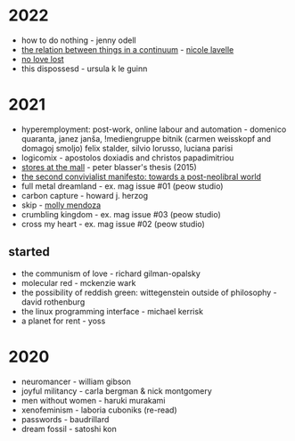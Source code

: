 # 2022

* how to do nothing - jenny odell
* [the relation between things in a continuum](https://www.flowerflowerpress.press/shop/the-relation-between-things-in-a-continuum) - [nicole lavelle](https://www.nicolelavelle.com/)
* [no love lost](https://shop.peowstudio.com/collections/books/products/copy-of-brush-paradise)
* this dispossesd - ursula k le guinn

# 2021

* hyperemployment: post-work, online labour and automation - domenico quaranta, janez janša, !mediengruppe bitnik (carmen weisskopf and domagoj smoljo) felix stalder, silvio lorusso, luciana parisi
* logicomix - apostolos doxiadis and christos papadimitriou
* [stores at the mall](https://digitalcollections.wesleyan.edu/object/ir-2556) - peter blasser's thesis (2015)
* [the second convivialist manifesto: towards a post-neolibral world](https://online.ucpress.edu/cs/article/1/1/12721/112920/THE-SECOND-CONVIVIALIST-MANIFESTO-Towards-a-Post)
* full metal dreamland - ex. mag issue #01 (peow studio)
* carbon capture - howard j. herzog
* skip - [molly mendoza](www.mollymendoza.com)
* crumbling kingdom - ex. mag issue #03 (peow studio)
* cross my heart - ex. mag issue #02 (peow studio)

## started
* the communism of love - richard gilman-opalsky
* molecular red - mckenzie wark
* the possibility of reddish green: wittegenstein outside of philosophy - david rothenburg
* the linux programming interface - michael kerrisk
* a planet for rent - yoss

# 2020

* neuromancer - william gibson
* joyful militancy - carla bergman & nick montgomery
* men without women - haruki murakami
* xenofeminism - laboria cuboniks (re-read)
* passwords - baudrillard
* dream fossil - satoshi kon
